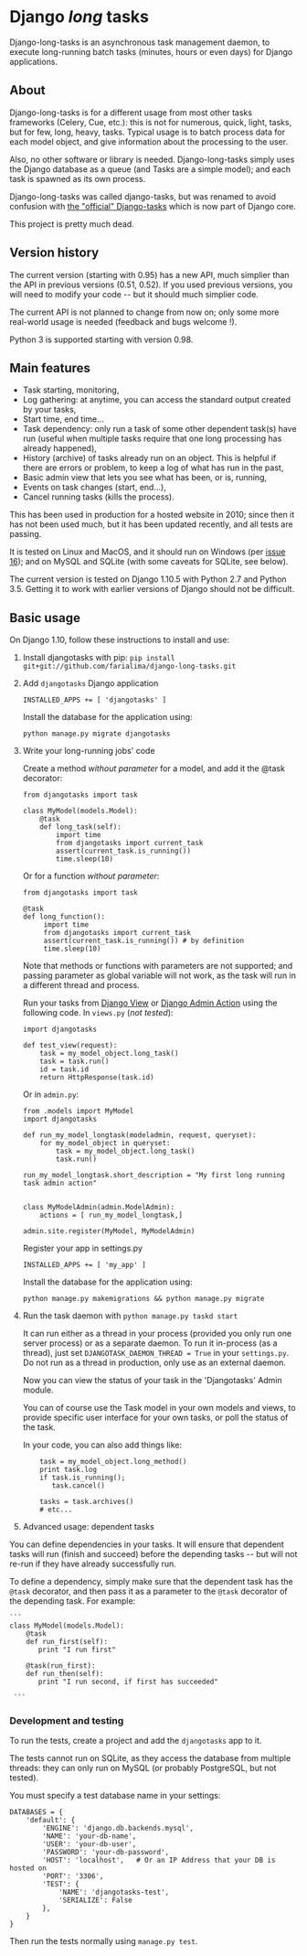 
# Django _long_ tasks

Django-long-tasks is an asynchronous task management daemon, to execute long-running batch tasks (minutes, hours or even days) for Django applications.

## About

Django-long-tasks is for a different usage from most other tasks frameworks (Celery, Cue, etc.): this is not for numerous, quick, light, tasks, but for few, long, heavy, tasks. Typical usage is to batch process data for each model object, and give information about the processing to the user.

Also, no other software or library is needed. Django-long-tasks simply uses the Django database as a queue (and Tasks are a simple model); and each task is spawned as its own process.

Django-long-tasks was called django-tasks, but was renamed to avoid confusion with [the "official" Django-tasks](https://github.com/realOrangeOne/django-tasks) which is now part of Django core.

This project is pretty much dead.

## Version history

The current version (starting with 0.95) has a new API, much simplier than the API in previous versions (0.51, 0.52). If you used previous versions, you will need to modify your code -- but it should much simplier code.

The current API is not planned to change from now on; only some more real-world usage is needed (feedback and bugs welcome !).

Python 3 is supported starting with version 0.98.

## Main features

* Task starting, monitoring,
* Log gathering: at anytime, you can access the standard output created by your tasks,
* Start time, end time...
* Task dependency: only run a task of some other dependent task(s) have run (useful when multiple tasks require that one long processing has already happened),
* History (archive) of tasks already run on an object. This is helpful if there are errors or problem, to keep a log of what has run in the past,
* Basic admin view that lets you see what has been, or is, running,
* Events on task changes (start, end...),
* Cancel running tasks (kills the process).

This has been used in production for a hosted website in 2010; since then it has not been used much, but it has been updated recently, and all tests are passing.

It is tested on Linux and MacOS, and it should run on Windows (per [issue 16](https://code.google.com/p//issues/detail?id=16)); and on MySQL and SQLite (with some caveats for SQLite, see below).

The current version is tested on Django 1.10.5 with Python 2.7 and Python 3.5. Getting it to work with earlier versions of Django should not be difficult.

## Basic usage

On Django 1.10, follow these instructions to install and use:

1. Install djangotasks with pip: ```pip install git+git://github.com/farialima/django-long-tasks.git``` 

2. Add ```djangotasks``` Django application

	```INSTALLED_APPS += [ 'djangotasks' ]```

	Install the database for the application using:
    
	```python manage.py migrate djangotasks```

3. Write your long-running jobs' code

    Create a method _without parameter_ for a model, and add it the @task decorator:
    ```
    from djangotasks import task

    class MyModel(models.Model):
        @task
        def long_task(self):
            import time
            from djangotasks import current_task
            assert(current_task.is_running())
            time.sleep(10)
    ```

    Or for a function _without parameter_:

    ```
    from djangotasks import task

    @task
    def long_function():
         import time
         from djangotasks import current_task
         assert(current_task.is_running()) # by definition
         time.sleep(10)
    ```
    Note that methods or functions with parameters are not supported; and passing parameter as global variable will not work, as the task will run in a different thread and process.

    Run your tasks from [Django View](https://docs.djangoproject.com/en/dev/topics/http/views/) or [Django Admin Action](https://docs.djangoproject.com/en/dev/ref/contrib/admin/actions/) using the following code. 
    In ```views.py``` (_not tested_):
    ```
    import djangotasks

    def test_view(request):
        task = my_model_object.long_task()
        task = task.run()
        id = task.id
        return HttpResponse(task.id)
    ```
    Or in ```admin.py```:
    ```
    from .models import MyModel
    import djangotasks

    def run_my_model_longtask(modeladmin, request, queryset):
        for my_model_object in queryset:
            task = my_model_object.long_task()
            task.run()

    run_my_model_longtask.short_description = "My first long running task admin action"


    class MyModelAdmin(admin.ModelAdmin):
        actions = [ run_my_model_longtask,]

    admin.site.register(MyModel, MyModelAdmin)
    ```

    Register your app in settings.py

    ```INSTALLED_APPS += [ 'my_app' ]```

    Install the database for the application using:
    
    ```python manage.py makemigrations && python manage.py migrate```
    

4. Run the task daemon with ```python manage.py taskd start```

	It can run either as a thread in your process (provided you only run one server process) or as a separate daemon. To run it in-process (as a thread), just set ```DJANGOTASK_DAEMON_THREAD = True``` in your ```settings.py```. Do not run as a thread in production, only use as an external daemon.

	Now you can view the status of your task in the 'Djangotasks' Admin module.

	You can of course use the Task model in your own models and views, to provide specific user interface for your own tasks, or poll the status of the task.

	In your code, you can also add things like:
   ``` 
   	   task = my_model_object.long_method()
       print task.log
       if task.is_running();
          task.cancel()
      
       tasks = task.archives()
       # etc...
   ```

5. Advanced usage: dependent tasks

You can define dependencies in your tasks. It will ensure that dependent tasks will run (finish and succeed) before the depending tasks -- but will not re-run if they have already successfully run. 

To define a dependency, simply make sure that the dependent task has the `@task` decorator, and then pass it as a parameter to the `@task` decorator of the depending task. For example:

    ``` 
    class MyModel(models.Model):
        @task
        def run_first(self):
           print "I run first"

        @task(run_first):
        def run_then(self):
           print "I run second, if first has succeeded"

     ```


### Development and testing

To run the tests, create a project and add the ```djangotasks``` app to it.

The tests cannot run on SQLite, as they access the database from multiple threads: they can only run on MySQL (or probably PostgreSQL, but not tested).

You must specify a test database name in your settings:
```
DATABASES = {
    'default': {
        'ENGINE': 'django.db.backends.mysql',
        'NAME': 'your-db-name',
        'USER': 'your-db-user',
        'PASSWORD': 'your-db-password',
        'HOST': 'localhost',   # Or an IP Address that your DB is hosted on
        'PORT': '3306',
        'TEST': {
            'NAME': 'djangotasks-test',
            'SERIALIZE': False
        },
    }
}
```
Then run the tests normally using ```manage.py test```.


